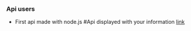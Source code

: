 ### Api users

- First api made with node.js 
#Api displayed with your information [link](https://documenter.getpostman.com/view/27736494/2s93mBwz5w " link")
